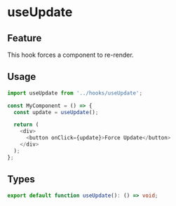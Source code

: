 # useUpdate

## Feature
This hook forces a component to re-render.

## Usage
```js
import useUpdate from '../hooks/useUpdate';

const MyComponent = () => {
  const update = useUpdate();

  return (
    <div>
      <button onClick={update}>Force Update</button>
    </div>
  );
};
```

## Types
```ts
export default function useUpdate(): () => void;
```
